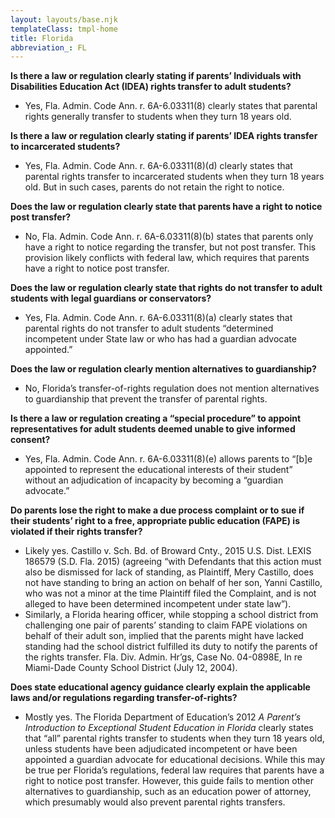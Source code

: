 ```yaml
---
layout: layouts/base.njk
templateClass: tmpl-home
title: Florida
abbreviation_: FL
---
```


**Is there a law or regulation clearly stating if parents’ Individuals with Disabilities Education Act (IDEA) rights transfer to adult students?**

- Yes, Fla. Admin. Code Ann. r. 6A-6.03311(8) clearly states that parental rights generally transfer to students when they turn 18 years old.

**Is there a law or regulation clearly stating if parents’ IDEA rights transfer to incarcerated students?**

- Yes, Fla. Admin. Code Ann. r. 6A-6.03311(8)(d) clearly states that parental rights transfer to incarcerated students when they turn 18 years old. But in such cases, parents do not retain the right to notice.

**Does the law or regulation clearly state that parents have a right to notice post transfer?**

- No, Fla. Admin. Code Ann. r. 6A-6.03311(8)(b) states that parents only have a right to notice regarding the transfer, but not post transfer. This provision likely conflicts with federal law, which requires that parents have a right to notice post transfer.

**Does the law or regulation clearly state that rights do not transfer to adult students with legal guardians or conservators?**

- Yes, Fla. Admin. Code Ann. r. 6A-6.03311(8)(a) clearly states that parental rights do not transfer to adult students “determined incompetent under State law or who has had a guardian advocate appointed.”

**Does the law or regulation clearly mention alternatives to guardianship?**

- No, Florida’s transfer-of-rights regulation does not mention alternatives to guardianship that prevent the transfer of parental rights.

**Is there a law or regulation creating a “special procedure” to appoint representatives for adult students deemed unable to give informed consent?**

- Yes, Fla. Admin. Code Ann. r. 6A-6.03311(8)(e) allows parents to “\[b\]e appointed to represent the educational interests of their student” without an adjudication of incapacity by becoming a “guardian advocate.”

**Do parents lose the right to make a due process complaint or to sue if their students’ right to a free, appropriate public education (FAPE) is violated if their rights transfer?**

- Likely yes. Castillo v. Sch. Bd. of Broward Cnty., 2015 U.S. Dist. LEXIS 186579 (S.D. Fla. 2015) (agreeing “with Defendants that this action must also be dismissed for lack of standing, as Plaintiff, Mery Castillo, does not have standing to bring an action on behalf of her son, Yanni Castillo, who was not a minor at the time Plaintiff filed the Complaint, and is not alleged to have been determined incompetent under state law”).
- Similarly, a Florida hearing officer, while stopping a school district from challenging one pair of parents’ standing to claim FAPE violations on behalf of their adult son, implied that the parents might have lacked standing had the school district fulfilled its duty to notify the parents of the rights transfer. Fla. Div. Admin. Hr’gs, Case No. 04-0898E, In re Miami-Dade County School District (July 12, 2004).

**Does state educational agency guidance clearly explain the applicable laws and/or regulations regarding transfer-of-rights?**

- Mostly yes. The Florida Department of Education’s 2012 _A Parent’s Introduction to Exceptional Student Education in Florida_ clearly states that “all” parental rights transfer to students when they turn 18 years old, unless students have been adjudicated incompetent or have been appointed a guardian advocate for educational decisions. While this may be true per Florida’s regulations, federal law requires that parents have a right to notice post transfer. However, this guide fails to mention other alternatives to guardianship, such as an education power of attorney, which presumably would also prevent parental rights transfers.
